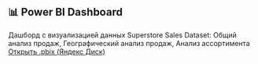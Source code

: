 ## 📊 Power BI Dashboard

Дашборд с визуализацией данных Superstore Sales Dataset:
Общий анализ продаж, Географический анализ продаж, Анализ ассортимента
[Открыть .pbix (Яндекс Диск)](https://disk.yandex.ru/d/jk1JTv4eZZ0jBQ)
